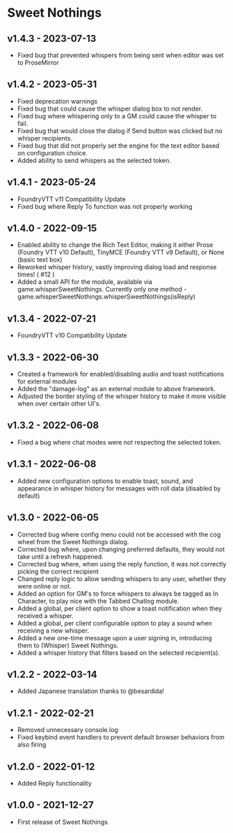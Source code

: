 # Sweet Nothings
## v1.4.3 - 2023-07-13
 - Fixed bug that prevented whispers from being sent when editor was set to ProseMirror

## v1.4.2 - 2023-05-31
 - Fixed deprecation warnings
 - Fixed bug that could cause the whisper dialog box to not render.
 - Fixed bug where whispering only to a GM could cause the whisper to fail.
 - Fixed bug that would close the dialog if Send button was clicked but no whisper recipients.
 - Fixed bug that did not properly set the engine for the text editor based on configuration choice.
 - Added ability to send whispers as the selected token.
 
## v1.4.1 - 2023-05-24
 - FoundryVTT v11 Compatibility Update
 - Fixed bug where Reply To function was not properly working
 
## v1.4.0 - 2022-09-15
 - Enabled ability to change the Rich Text Editor, making it either Prose (Foundry VTT v10 Default), TinyMCE (Foundry VTT v9 Default), or None (basic text box)
 - Reworked whisper history, vastly improving dialog load and response times! ( #12 )
 - Added a small API for the module, available via game.whisperSweetNothings.  Currently only one method - game.whisperSweetNothings.whisperSweetNothings(isReply)
 
## v1.3.4 - 2022-07-21
 - FoundryVTT v10 Compatibility Update
 
## v1.3.3 - 2022-06-30
 - Created a framework for enabled/disabling audio and toast notifications for external modules
 - Added the "damage-log" as an external module to above framework.
 - Adjusted the border styling of the whisper history to make it more visible when over certain other UI's.

## v1.3.2 - 2022-06-08
 - Fixed a bug where chat modes were not respecting the selected token.
 
## v1.3.1 - 2022-06-08
 - Added new configuration options to enable toast, sound, and appearance in whisper history for messages with roll data (disabled by default)

## v1.3.0 - 2022-06-05
 - Corrected bug where config menu could not be accessed with the cog wheel from the Sweet Nothings dialog.
 - Corrected bug where, upon changing preferred defaults, they would not take until a refresh happened.
 - Corrected bug where, when using the reply function, it was not correctly picking the correct recipient
 - Changed reply logic to allow sending whispers to any user, whether they were online or not.
 - Added an option for GM's to force whispers to always be tagged as In Character, to play nice with the Tabbed Chatlog module.
 - Added a global, per client option to show a toast notification when they received a whisper.
 - Added a global, per client configurable option to play a sound when receiving a new whisper.
 - Added a new one-time message upon a user signing in, introducing them to (Whisper) Sweet Nothings.
 - Added a whisper history that filters based on the selected recipient(s).

## v1.2.2 - 2022-03-14
 - Added Japanese translation thanks to @besardida!
  
## v1.2.1 - 2022-02-21
 - Removed unnecessary console.log
 - Fixed keybind event handlers to prevent default browser behaviors from also firing
  
## v1.2.0 - 2022-01-12
 - Added Reply functionality
 
## v1.0.0 - 2021-12-27
- First release of Sweet Nothings